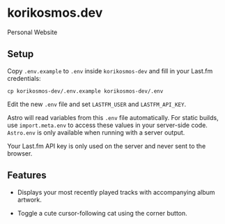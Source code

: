 # korikosmos.dev
Personal Website

## Setup

Copy `.env.example` to `.env` inside `korikosmos-dev` and fill in your Last.fm credentials:

```
cp korikosmos-dev/.env.example korikosmos-dev/.env
```

Edit the new `.env` file and set `LASTFM_USER` and `LASTFM_API_KEY`.

Astro will read variables from this `.env` file automatically. For static builds,
use `import.meta.env` to access these values in your server-side code.
`Astro.env` is only available when running with a server output.

Your Last.fm API key is only used on the server and never sent to the browser.

## Features

- Displays your most recently played tracks with accompanying album artwork.

- Toggle a cute cursor-following cat using the corner button.
